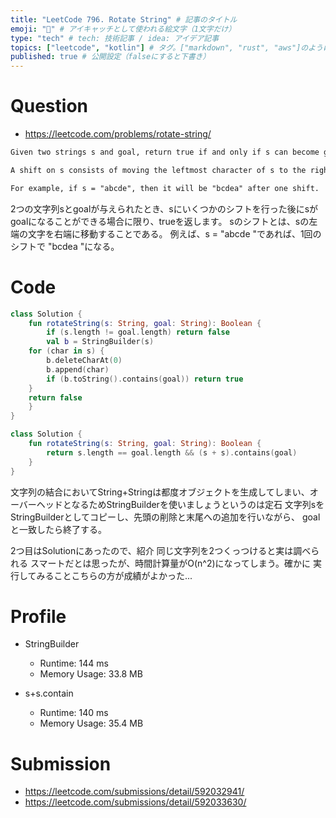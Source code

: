 ```yaml
---
title: "LeetCode 796. Rotate String" # 記事のタイトル
emoji: "🤣" # アイキャッチとして使われる絵文字（1文字だけ）
type: "tech" # tech: 技術記事 / idea: アイデア記事
topics: ["leetcode", "kotlin"] # タグ。["markdown", "rust", "aws"]のように指定する
published: true # 公開設定（falseにすると下書き）
---
```


# Question

- https://leetcode.com/problems/rotate-string/

~~~txt
Given two strings s and goal, return true if and only if s can become goal after some number of shifts on s.

A shift on s consists of moving the leftmost character of s to the rightmost position.

For example, if s = "abcde", then it will be "bcdea" after one shift.
~~~

2つの文字列sとgoalが与えられたとき、sにいくつかのシフトを行った後にsがgoalになることができる場合に限り、trueを返します。
sのシフトとは、sの左端の文字を右端に移動することである。
例えば、s = "abcde "であれば、1回のシフトで "bcdea "になる。

# Code

~~~kotlin
class Solution {
    fun rotateString(s: String, goal: String): Boolean {
        if (s.length != goal.length) return false
        val b = StringBuilder(s)
	for (char in s) {
	    b.deleteCharAt(0)
	    b.append(char)
	    if (b.toString().contains(goal)) return true
	}
	return false
    }
}
~~~

~~~kotlin
class Solution {
    fun rotateString(s: String, goal: String): Boolean {
        return s.length == goal.length && (s + s).contains(goal)
    }
}
~~~

文字列の結合においてString+Stringは都度オブジェクトを生成してしまい、オーバーヘッドとなるためStringBuilderを使いましょうというのは定石
文字列sをStringBuilderとしてコピーし、先頭の削除と末尾への追加を行いながら、
goalと一致したら終了する。

2つ目はSolutionにあったので、紹介
同じ文字列を2つくっつけると実は調べられる
スマートだとは思ったが、時間計算量がO(n^2)になってしまう。確かに
実行してみることこちらの方が成績がよかった...

# Profile

- StringBuilder
   - Runtime: 144 ms
   - Memory Usage: 33.8 MB

- s+s.contain
   - Runtime: 140 ms
   - Memory Usage: 35.4 MB

# Submission
- https://leetcode.com/submissions/detail/592032941/
- https://leetcode.com/submissions/detail/592033630/